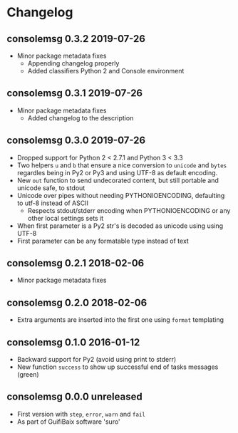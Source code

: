 # Changelog

## consolemsg 0.3.2  2019-07-26

- Minor package metadata fixes
	- Appending changelog properly
	- Added classifiers Python 2 and Console environment

## consolemsg 0.3.1  2019-07-26

- Minor package metadata fixes
	- Added changelog to the description

## consolemsg 0.3.0  2019-07-26

- Dropped support for Python 2 < 2.7.1 and Python 3 < 3.3
- Two helpers `u` and `b` that ensure a nice conversion to `unicode` and `bytes`
  regardles being in Py2 or Py3 and using UTF-8 as default encoding.
- New `out` function to send undecorated content, but still portable and unicode safe, to stdout
- Unicode over pipes without needing PYTHONIOENCODING, defaulting to utf-8 instead of ASCII
	- Respects stdout/stderr encoding when PYTHONIOENCODING or any other local settings sets it
- When first parameter is a Py2 str's is decoded as unicode using using UTF-8
- First parameter can be any formatable type instead of text

## consolemsg 0.2.1  2018-02-06

- Minor package metadata fixes

## consolemsg 0.2.0  2018-02-06

- Extra arguments are inserted into the first one using `format` templating

## consolemsg 0.1.0  2016-01-12

- Backward support for Py2 (avoid using print to stderr)
- New function `success` to show up successful end of tasks messages (green)

## consolemsg 0.0.0  unreleased

- First version with `step`, `error`, `warn` and `fail`
- As part of GuifiBaix software 'suro'

